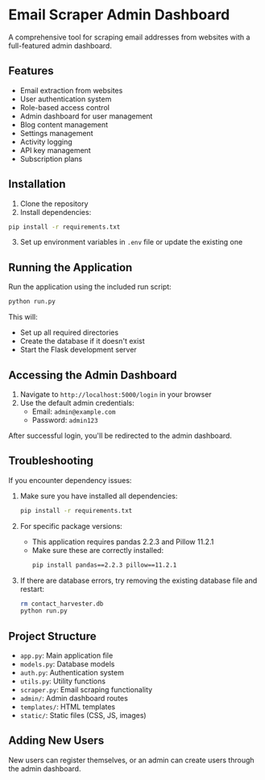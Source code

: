# Email Scraper Admin Dashboard

A comprehensive tool for scraping email addresses from websites with a full-featured admin dashboard.

## Features

- Email extraction from websites
- User authentication system
- Role-based access control
- Admin dashboard for user management
- Blog content management
- Settings management
- Activity logging
- API key management
- Subscription plans

## Installation

1. Clone the repository
2. Install dependencies:

```bash
pip install -r requirements.txt
```

3. Set up environment variables in `.env` file or update the existing one

## Running the Application

Run the application using the included run script:

```bash
python run.py
```

This will:
- Set up all required directories
- Create the database if it doesn't exist
- Start the Flask development server

## Accessing the Admin Dashboard

1. Navigate to `http://localhost:5000/login` in your browser
2. Use the default admin credentials:
   - Email: `admin@example.com`
   - Password: `admin123`

After successful login, you'll be redirected to the admin dashboard.

## Troubleshooting

If you encounter dependency issues:

1. Make sure you have installed all dependencies:
   ```bash
   pip install -r requirements.txt
   ```

2. For specific package versions:
   - This application requires pandas 2.2.3 and Pillow 11.2.1
   - Make sure these are correctly installed:
     ```bash
     pip install pandas==2.2.3 pillow==11.2.1
     ```

3. If there are database errors, try removing the existing database file and restart:
   ```bash
   rm contact_harvester.db
   python run.py
   ```

## Project Structure

- `app.py`: Main application file
- `models.py`: Database models
- `auth.py`: Authentication system
- `utils.py`: Utility functions
- `scraper.py`: Email scraping functionality
- `admin/`: Admin dashboard routes
- `templates/`: HTML templates
- `static/`: Static files (CSS, JS, images)

## Adding New Users

New users can register themselves, or an admin can create users through the admin dashboard.
